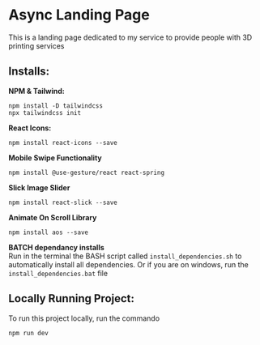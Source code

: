 # Async Landing Page

This is a landing page dedicated to my service to provide people with 3D printing services

## Installs:

**NPM & Tailwind:** <br>
```
npm install -D tailwindcss
npx tailwindcss init
```

**React Icons:** <br>
```
npm install react-icons --save
```

**Mobile Swipe Functionality** <br>
```
npm install @use-gesture/react react-spring
```

**Slick Image Slider** <br>
```
npm install react-slick --save
```

**Animate On Scroll Library**
```
npm install aos --save
```

**BATCH dependancy installs** <br>
Run in the terminal the BASH script called ```install_dependencies.sh``` to automatically install all dependencies. Or if you are on windows, run the  ```install_dependencies.bat``` file

## Locally Running Project:
To run this project locally, run the commando
```
npm run dev
```

